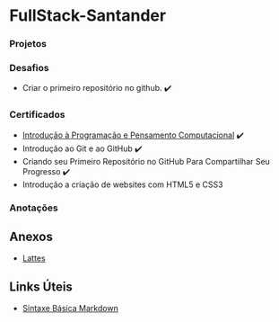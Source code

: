 # FullStack-Santander

### **Projetos**

### **Desafios**
* Criar o primeiro repositório no github. ✔️

### **Certificados**
* [Introdução à Programação e Pensamento Computacional](/Certificados/1.pdf) ✔️
* Introdução ao Git e ao GitHub ✔️
* Criando seu Primeiro Repositório no GitHub Para Compartilhar Seu Progresso ✔️
* Introdução a criação de websites com HTML5 e CSS3

### **Anotações**

## Anexos

* [Lattes](http://lattes.cnpq.br/0467314311473424)

## Links Úteis

* [Sintaxe Básica Markdown](https://www.markdownguide.org/basic-syntax)

